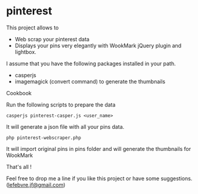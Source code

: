 pinterest
=========

This project allows to
- Web scrap your pinterest data
- Displays your pins very elegantly with WookMark jQuery plugin and lightbox.

I assume that you have the following packages installed in your path.
- casperjs
- imagemagick (convert command) to generate the thumbnails

Cookbook

Run the following scripts to prepare the data
    
    casperjs pinterest-casper.js <user_name>

It will generate a json file with all your pins data. 
    
    php pinterest-webscraper.php

It will import original pins in pins folder and will generate the thumbnails for WookMark

That's all !

Feel free to drop me a line if you like this project or have some suggestions. (lefebvre.jf@gmail.com)

